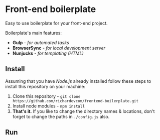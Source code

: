 # Front-end boilerplate

Easy to use boilerplate for your front-end project.

Boilerplate's main features:
- **Gulp** - *for automated tasks*
- **BrowserSync** - *for local development server*
- **Nunjucks** - *for templating (HTML)*

## Install
Assuming that you have *Node.js* already installed follow these steps to install this repository on your machine:
1. Clone this repository - `git clone https://github.com/richardevcom/frontend-boilerplate.git`
2. Install node modules - `npm install`
2. **That's it.** If you like to change the directory names & locations, don't forget to change the paths in `./config.js` also.

## Run
